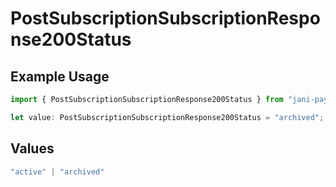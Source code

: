 # PostSubscriptionSubscriptionResponse200Status

## Example Usage

```typescript
import { PostSubscriptionSubscriptionResponse200Status } from "jani-payments/models/operations";

let value: PostSubscriptionSubscriptionResponse200Status = "archived";
```

## Values

```typescript
"active" | "archived"
```